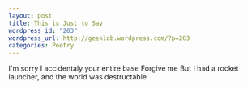 ```yaml
--- 
layout: post
title: This is Just to Say
wordpress_id: "203"
wordpress_url: http://geeklob.wordpress.com/?p=203
categories: Poetry
---
```

I'm sorry I accidentaly your entire base
Forgive me
But I had a rocket launcher, and the world was destructable
